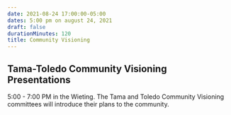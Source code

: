 ```yaml
---
date: 2021-08-24 17:00:00-05:00
dates: 5:00 pm on august 24, 2021
draft: false
durationMinutes: 120
title: Community Visioning
---
```


## Tama-Toledo Community Visioning Presentations
5:00 - 7:00 PM in the Wieting.  The Tama and Toledo Community Visioning committees will introduce their plans to the community.